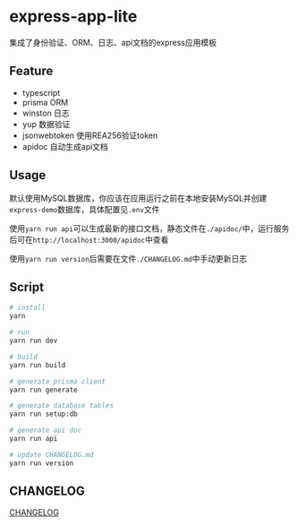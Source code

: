 # express-app-lite
集成了身份验证、ORM、日志、api文档的express应用模板

## Feature

- typescript
- prisma ORM
- winston 日志
- yup 数据验证 
- jsonwebtoken 使用REA256验证token
- apidoc 自动生成api文档

## Usage

默认使用MySQL数据库，你应该在应用运行之前在本地安装MySQL并创建`express-demo`数据库，具体配置见`.env`文件

使用`yarn run api`可以生成最新的接口文档，静态文件在`./apidoc/`中，运行服务后可在`http://localhost:3000/apidoc`中查看

使用`yarn run version`后需要在文件`./CHANGELOG.md`中手动更新日志

## Script

```bash
# install
yarn

# run
yarn run dev

# build
yarn run build

# generate prisma client
yarn run generate

# generate database tables
yarn run setup:db

# generate api doc
yarn run api

# update CHANGELOG.md
yarn run version
```

## CHANGELOG

[CHANGELOG]('./CHANGELOG.md')